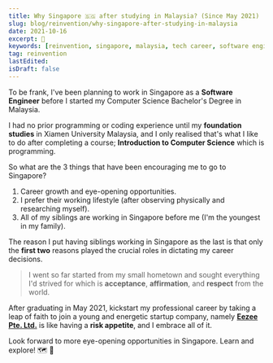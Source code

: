 ```yaml
---
title: Why Singapore 🇸🇬 after studying in Malaysia? (Since May 2021)
slug: blog/reinvention/why-singapore-after-studying-in-malaysia
date: 2021-10-16
excerpt: 🚀
keywords: [reinvention, singapore, malaysia, tech career, software engineer]
tag: reinvention
lastEdited:
isDraft: false
---
```


To be frank, I've been planning to work in Singapore as a **Software Engineer** before I started my Computer Science Bachelor's Degree in Malaysia.

I had no prior programming or coding experience until my **foundation studies** in Xiamen University Malaysia, and I only realised that's what I like to do after completing a course; **Introduction to Computer Science** which is programming.

So what are the 3 things that have been encouraging me to go to Singapore?

1. Career growth and eye-opening opportunities.
2. I prefer their working lifestyle (after observing physically and researching myself).
3. All of my siblings are working in Singapore before me (I'm the youngest in my family).

The reason I put having siblings working in Singapore as the last is that only the **first two** reasons played the crucial roles in dictating my career decisions.

> I went so far started from my small hometown and sought everything I'd strived for which is **acceptance**, **affirmation**, and **respect** from the world.

After graduating in May 2021, kickstart my professional career by taking a leap of faith to join a young and energetic startup company, namely [**Eezee Pte. Ltd.**](https://eezee.sg/) is like having a **risk appetite**, and I embrace all of it.

Look forward to more eye-opening opportunities in Singapore. Learn and explore! 🗺 🧐
